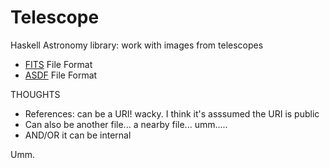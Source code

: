 
Telescope
=========

Haskell Astronomy library: work with images from telescopes

* [FITS](https://fits.gsfc.nasa.gov/fits_standard.html) File Format
* [ASDF](https://asdf-standard.readthedocs.io/) File Format






THOUGHTS

* References: can be a URI! wacky. I think it's asssumed the URI is public 
* Can also be another file... a nearby file... umm..... 
* AND/OR it can be internal


Umm.
